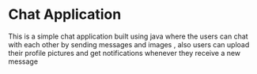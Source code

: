 # Chat Application
 
This is a simple chat application built using java where the users can chat with each other by sending messages and images , also users can upload their profile pictures and get notifications whenever they receive a new message
